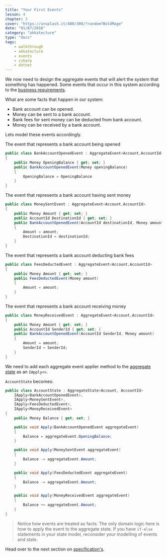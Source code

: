 ```yaml
---
title: "Your First Events"
lesson: 4
chapter: 3
cover: "https://unsplash.it/400/300/?random?BoldMage"
date: "01/07/2018"
category: "akkatecture"
type: "docs"
tags:
    - walkthrough
    - akkatecture
    - events
    - csharp
    - dotnet
---
```

We now need to design the aggregate events that will alert the system that something has happened. Some events that occur in this system according to the [business requirements](/docs/walkthrough-introduction#business-requirements).

What are some facts that happen in our system:
* Bank account can be opened.
* Money can be sent to a bank account.
* Bank fees for sent money can be deducted from bank account.
* Money can be received by a bank account.

Lets model these events accordingly.

The event that represents a bank account being opened
```csharp
public class BankAccountOpenedEvent : AggregateEvent<Account,AccountId> 
{
    public Money OpeningBalance { get; set; }
    public BankAccountOpenedEvent(Money openingBalance)
    {
        OpeningBalance = OpeningBalance
    }
}

```

The event that represents a bank account having sent money
```csharp
public class MoneySentEvent : AggregateEvent<Account,AccountId> 
{
    public Money Amount { get; set; }
    public AccountId DestinationId { get; set; }
    public BankAccountOpenedEvent(AccountId destinationId, Money amount)
    {
        Amount = amount;
        DestinationId = destinationId;
    }
}

```

The event that represents a bank account deducting bank fees
```csharp
public class FeesDeductedEvent : AggregateEvent<Account,AccountId> 
{
    public Money Amount { get; set; }
    public FeesDeductedEvent(Money amount)
    {
        Amount = amount;
    }
}
```

The event that represents a bank account receiving money
```csharp
public class MoneyReceivedEvent : AggregateEvent<Account,AccountId> 
{
    public Money Amount { get; set; }
    public AccountId SenderId { get; set; }
    public BankAccountOpenedEvent(AccountId SenderId, Money amount)
    {
        Amount = amount;
        SenderId = SenderId;
    }
}

```

We need to add each aggregate event applier method to the [aggregate state](/docs/your-first-aggregate#the-account-aggregate) as an `IApply<>`.

`AccountState` becomes:

```csharp
public class AccountState : AggregateState<Account, AccountId>
    IApply<BankAccountOpenedEvent>,
    IApply<MoneySentEvent>,
    IApply<FeesDeductedEvent>,
    IApply<MoneyReceivedEvent>
{
    public Money Balance { get; set; }

    public void Apply(BankAccountOpenedEvent aggregateEvent) 
    {
        Balance = aggregateEvent.OpeningBalance;
    }

    public void Apply(MoneySentEvent aggregateEvent) 
    {
        Balance -= aggregateEvent.Amount;
    }

    public void Apply(FeesDeductedEvent aggregateEvent) 
    {
        Balance -= aggregateEvent.Amount;
    }

    public void Apply(MoneyReceivedEvent aggregateEvent) 
    {
        Balance += aggregateEvent.Amount;
    }
}
```

> Notice how events are treated as facts. The only domain logic here is how to apply the event to the aggregate state. If you have `if-else` statements in your state model, reconsider your modelling of events and state. 

Head over to the next section on [specification's](/docs/your-first-specifications).